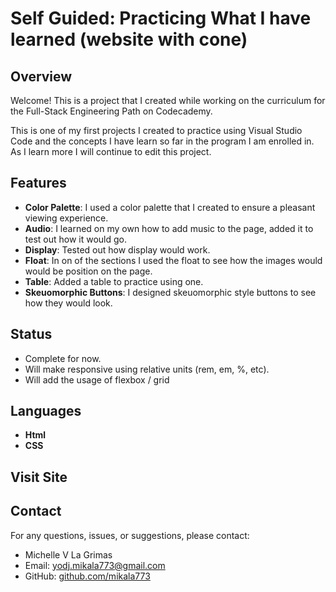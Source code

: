 # Self Guided: Practicing What I have learned (website with cone)


## Overview

Welcome! This is a project that I created while working on the curriculum for the Full-Stack Engineering Path on Codecademy. 

This is one of my first projects I created to practice using Visual Studio Code and the concepts I have learn so far in the program I am enrolled in. As I learn more I will continue to edit this project.


## Features
- **Color Palette**: I used a color palette that I created to ensure a pleasant viewing experience.
- **Audio**: I learned on my own how to add music to the page, added it to test out how it would go.
- **Display**: Tested out how display would work. 
- **Float**: In on of the sections I used the float to see how the images would would be position on the page.
- **Table**: Added a table to practice using one.
- **Skeuomorphic Buttons**: I designed skeuomorphic style buttons to see how they would look.



## Status
- Complete for now.
- Will make responsive using relative units (rem, em, %, etc).
- Will add the usage of flexbox / grid

## Languages

- **Html**
- **CSS**

## Visit Site


## Contact

For any questions, issues, or suggestions, please contact:

- Michelle V La Grimas
- Email: yodj.mikala773@gmail.com
- GitHub: [github.com/mikala773](https://github.com/mikala773)
